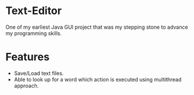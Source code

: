# Text-Editor
One of my earliest Java GUI project that was my stepping stone to advance my programming skills.

# Features
* Save/Load text files.
* Able to look up for a word which action is executed using multithread approach.

